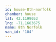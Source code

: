 ```yaml
---
id: house-8th-norfolk
chamber: house
lat: 42.1199053
lng: -71.1683675
name: 8th Norfolk
van_id: '104'
---
```


